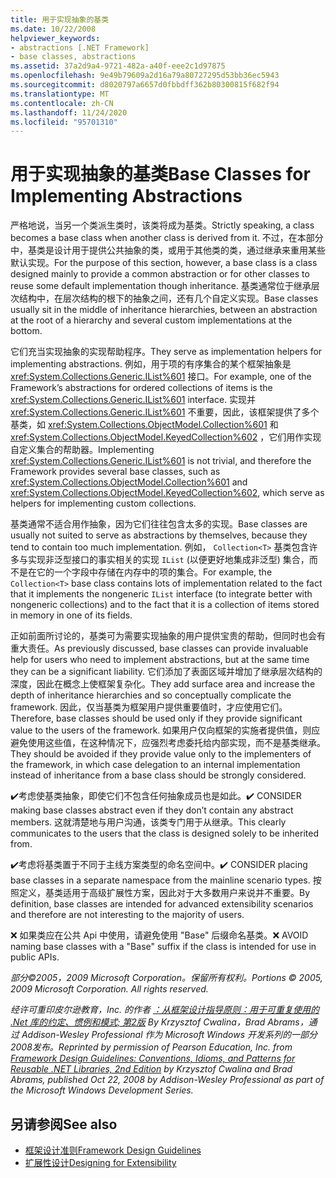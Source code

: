 ```yaml
---
title: 用于实现抽象的基类
ms.date: 10/22/2008
helpviewer_keywords:
- abstractions [.NET Framework]
- base classes, abstractions
ms.assetid: 37a2d9a4-9721-482a-a40f-eee2c1d97875
ms.openlocfilehash: 9e49b79609a2d16a79a80727295d53bb36ec5943
ms.sourcegitcommit: d8020797a6657d0fbbdff362b80300815f682f94
ms.translationtype: MT
ms.contentlocale: zh-CN
ms.lasthandoff: 11/24/2020
ms.locfileid: "95701310"
---
```

# <a name="base-classes-for-implementing-abstractions"></a><span data-ttu-id="5c30d-102">用于实现抽象的基类</span><span class="sxs-lookup"><span data-stu-id="5c30d-102">Base Classes for Implementing Abstractions</span></span>

<span data-ttu-id="5c30d-103">严格地说，当另一个类派生类时，该类将成为基类。</span><span class="sxs-lookup"><span data-stu-id="5c30d-103">Strictly speaking, a class becomes a base class when another class is derived from it.</span></span> <span data-ttu-id="5c30d-104">不过，在本部分中，基类是设计用于提供公共抽象的类，或用于其他类的类，通过继承来重用某些默认实现。</span><span class="sxs-lookup"><span data-stu-id="5c30d-104">For the purpose of this section, however, a base class is a class designed mainly to provide a common abstraction or for other classes to reuse some default implementation though inheritance.</span></span> <span data-ttu-id="5c30d-105">基类通常位于继承层次结构中，在层次结构的根下的抽象之间，还有几个自定义实现。</span><span class="sxs-lookup"><span data-stu-id="5c30d-105">Base classes usually sit in the middle of inheritance hierarchies, between an abstraction at the root of a hierarchy and several custom implementations at the bottom.</span></span>

 <span data-ttu-id="5c30d-106">它们充当实现抽象的实现帮助程序。</span><span class="sxs-lookup"><span data-stu-id="5c30d-106">They serve as implementation helpers for implementing abstractions.</span></span> <span data-ttu-id="5c30d-107">例如，用于项的有序集合的某个框架抽象是 <xref:System.Collections.Generic.IList%601> 接口。</span><span class="sxs-lookup"><span data-stu-id="5c30d-107">For example, one of the Framework’s abstractions for ordered collections of items is the <xref:System.Collections.Generic.IList%601> interface.</span></span> <span data-ttu-id="5c30d-108">实现并 <xref:System.Collections.Generic.IList%601> 不重要，因此，该框架提供了多个基类，如 <xref:System.Collections.ObjectModel.Collection%601> 和 <xref:System.Collections.ObjectModel.KeyedCollection%602> ，它们用作实现自定义集合的帮助器。</span><span class="sxs-lookup"><span data-stu-id="5c30d-108">Implementing <xref:System.Collections.Generic.IList%601> is not trivial, and therefore the Framework provides several base classes, such as <xref:System.Collections.ObjectModel.Collection%601> and <xref:System.Collections.ObjectModel.KeyedCollection%602>, which serve as helpers for implementing custom collections.</span></span>

 <span data-ttu-id="5c30d-109">基类通常不适合用作抽象，因为它们往往包含太多的实现。</span><span class="sxs-lookup"><span data-stu-id="5c30d-109">Base classes are usually not suited to serve as abstractions by themselves, because they tend to contain too much implementation.</span></span> <span data-ttu-id="5c30d-110">例如， `Collection<T>` 基类包含许多与实现非泛型接口的事实相关的实现 `IList` (以便更好地集成非泛型) 集合，而不是在它的一个字段中存储在内存中的项的集合。</span><span class="sxs-lookup"><span data-stu-id="5c30d-110">For example, the `Collection<T>` base class contains lots of implementation related to the fact that it implements the nongeneric `IList` interface (to integrate better with nongeneric collections) and to the fact that it is a collection of items stored in memory in one of its fields.</span></span>

 <span data-ttu-id="5c30d-111">正如前面所讨论的，基类可为需要实现抽象的用户提供宝贵的帮助，但同时也会有重大责任。</span><span class="sxs-lookup"><span data-stu-id="5c30d-111">As previously discussed, base classes can provide invaluable help for users who need to implement abstractions, but at the same time they can be a significant liability.</span></span> <span data-ttu-id="5c30d-112">它们添加了表面区域并增加了继承层次结构的深度，因此在概念上使框架复杂化。</span><span class="sxs-lookup"><span data-stu-id="5c30d-112">They add surface area and increase the depth of inheritance hierarchies and so conceptually complicate the framework.</span></span> <span data-ttu-id="5c30d-113">因此，仅当基类为框架用户提供重要值时，才应使用它们。</span><span class="sxs-lookup"><span data-stu-id="5c30d-113">Therefore, base classes should be used only if they provide significant value to the users of the framework.</span></span> <span data-ttu-id="5c30d-114">如果用户仅向框架的实施者提供值，则应避免使用这些值，在这种情况下，应强烈考虑委托给内部实现，而不是基类继承。</span><span class="sxs-lookup"><span data-stu-id="5c30d-114">They should be avoided if they provide value only to the implementers of the framework, in which case delegation to an internal implementation instead of inheritance from a base class should be strongly considered.</span></span>

 <span data-ttu-id="5c30d-115">✔️考虑使基类抽象，即使它们不包含任何抽象成员也是如此。</span><span class="sxs-lookup"><span data-stu-id="5c30d-115">✔️ CONSIDER making base classes abstract even if they don’t contain any abstract members.</span></span> <span data-ttu-id="5c30d-116">这就清楚地与用户沟通，该类专门用于从继承。</span><span class="sxs-lookup"><span data-stu-id="5c30d-116">This clearly communicates to the users that the class is designed solely to be inherited from.</span></span>

 <span data-ttu-id="5c30d-117">✔️考虑将基类置于不同于主线方案类型的命名空间中。</span><span class="sxs-lookup"><span data-stu-id="5c30d-117">✔️ CONSIDER placing base classes in a separate namespace from the mainline scenario types.</span></span> <span data-ttu-id="5c30d-118">按照定义，基类适用于高级扩展性方案，因此对于大多数用户来说并不重要。</span><span class="sxs-lookup"><span data-stu-id="5c30d-118">By definition, base classes are intended for advanced extensibility scenarios and therefore are not interesting to the majority of users.</span></span>

 <span data-ttu-id="5c30d-119">❌ 如果类应在公共 Api 中使用，请避免使用 "Base" 后缀命名基类。</span><span class="sxs-lookup"><span data-stu-id="5c30d-119">❌ AVOID naming base classes with a "Base" suffix if the class is intended for use in public APIs.</span></span>

 <span data-ttu-id="5c30d-120">*部分©2005，2009 Microsoft Corporation。保留所有权利。*</span><span class="sxs-lookup"><span data-stu-id="5c30d-120">*Portions © 2005, 2009 Microsoft Corporation. All rights reserved.*</span></span>

 <span data-ttu-id="5c30d-121">*经许可重印皮尔逊教育，Inc. 的作者 [：从框架设计指导原则：用于可重复使用的 .Net 库的约定、惯例和模式; 第2版](https://www.informit.com/store/framework-design-guidelines-conventions-idioms-and-9780321545619) By Krzysztof Cwalina，Brad Abrams，通过 Addison-Wesley Professional 作为 Microsoft Windows 开发系列的一部分2008发布。*</span><span class="sxs-lookup"><span data-stu-id="5c30d-121">*Reprinted by permission of Pearson Education, Inc. from [Framework Design Guidelines: Conventions, Idioms, and Patterns for Reusable .NET Libraries, 2nd Edition](https://www.informit.com/store/framework-design-guidelines-conventions-idioms-and-9780321545619) by Krzysztof Cwalina and Brad Abrams, published Oct 22, 2008 by Addison-Wesley Professional as part of the Microsoft Windows Development Series.*</span></span>

## <a name="see-also"></a><span data-ttu-id="5c30d-122">另请参阅</span><span class="sxs-lookup"><span data-stu-id="5c30d-122">See also</span></span>

- [<span data-ttu-id="5c30d-123">框架设计准则</span><span class="sxs-lookup"><span data-stu-id="5c30d-123">Framework Design Guidelines</span></span>](index.md)
- [<span data-ttu-id="5c30d-124">扩展性设计</span><span class="sxs-lookup"><span data-stu-id="5c30d-124">Designing for Extensibility</span></span>](designing-for-extensibility.md)
